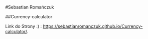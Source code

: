 #Sebastian Romańczuk

##Currency-calculator

Link do Strony :) : https://sebastianromanczuk.github.io/Currency-calculator/.
